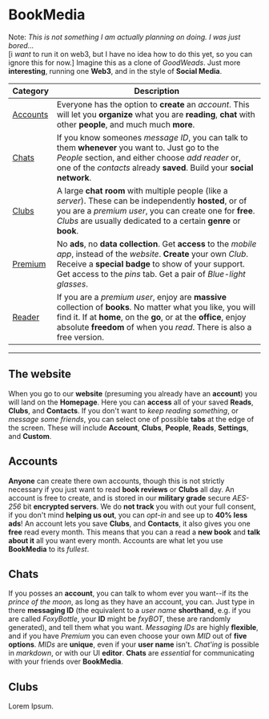 # BookMedia

Note: *This is not something I am actually planning on doing. I was just bored...*  
[i *want* to run it on web3, but I have no idea how to do this yet, so you can ignore this for now.] Imagine this as a clone of *GoodWeads*. Just more **interesting**, running one **Web3**, and in the style of **Social Media**.

| Category              | Description                                                                                                                                                                                                                                              |
| --------------------- | -------------------------------------------------------------------------------------------------------------------------------------------------------------------------------------------------------------------------------------------------------- |
| [Accounts](#accounts) | Everyone has the option to **create** an *account*. This will let you **organize** what you are **reading**, **chat** with other **people**, and much much **more**.                                                                                     |
| [Chats](#chats)       | If you know someones *message ID*, you can talk to them **whenever** you want to. Just go to the *People* section, and either choose *add reader* or, one of the *contacts* already **saved**. Build your **social network**.                            |
| [Clubs](#clubs)       | A large **chat room** with multiple people (like a *server*). These can be independently **hosted**, or of you are a *premium user*, you can create one for **free**. *Clubs* are usually dedicated to a certain **genre** or **book**.                  |
| [Premium](#premium)   | No **ads**, no **data collection**. Get **access** to the *mobile app*, instead of the *website*. **Create** your own *Club*. Receive a **special badge** to show of your support. Get access to the *pins* tab. Get a pair of *Blue-light glasses*.     |
| [Reader](#reader)     | If you are a *premium user*, enjoy are **massive** collection of **books**. No matter what you like, you will find it. If at **home**, on the **go**, or at the **office**, enjoy absolute **freedom** of when you *read*. There is also a free version. |

---

## The website

When you go to our **website** (presuming you already have an **account**) you will land on the **Homepage**. Here you can **access** all of your saved **Reads**, **Clubs**, and **Contacts**. If you don't want to *keep reading something*, or *message some friends*, you can select one of possible **tabs** at the edge of the screen. These will include **Account**, **Clubs**, **People**, **Reads**, **Settings**, and **Custom**.

## Accounts

**Anyone** can create there own accounts, though this is not strictly necessary if you just want to read **book reviews** or **Clubs** all day. An account is free to create, and is stored in our **military grade** secure *AES-256* bit **encrypted servers**. We do **not track** you with out your full consent, if you don't mind **helping us out**, you can *opt-in* and see up to **40% less ads**! An account lets you save **Clubs**, and **Contacts**, it also gives you one **free** read every month. This means that you can a read a **new book** and **talk about it** all you want every month. Accounts are what let you use **BookMedia** to its *fullest*.

## Chats

If you posses an **account**, you can talk to whom ever you want--if its the *prince of the moon*, as long as they have an account, you can. Just type in there **messaging ID** (the equivalent to a *user name* **shorthand**, e.g. if you are called *FoxyBottle*, your **ID** might be *fxyBOT*, these are randomly generated), and tell them what you want. *Messaging IDs* are highly **flexible**, and if you have *Premium* you can even choose your own *MID* out of **five options**. *MIDs* are **unique**, even if your **user name** isn't. *Chat'ing* is possible in *markdown*, or with our UI **editor**. **Chats** are *essential* for communicating with your friends over **BookMedia**.

## Clubs

Lorem Ipsum.
